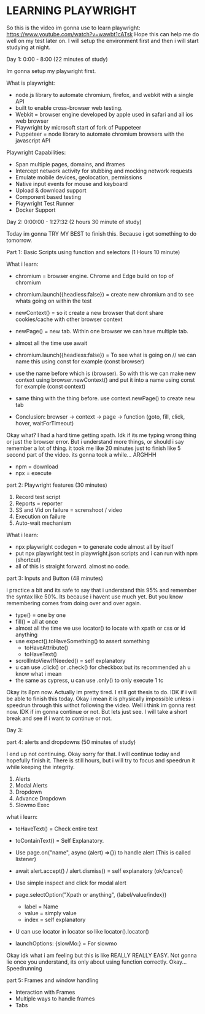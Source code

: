 # LEARNING PLAYWRIGHT

So this is the video im gonna use to learn playwright:
https://www.youtube.com/watch?v=wawbt1cATsk
Hope this can help me do well on my test later on. I will setup the environment first and then i will start studying at night.

Day 1: 0:00 - 8:00 (22 minutes of study)

Im gonna setup my playwright first.

What is playwright:

- node.js library to automate chromium, firefox, and webkit with a single API
- built to enable cross-browser web testing.
- Webkit = browser engine developed by apple used in safari and all ios web browser
- Playwright by microsoft start of fork of Puppeteer
- Puppeteer = node library to automate chromium browsers with the javascript API

Playwright Capabilities:

- Span multiple pages, domains, and iframes
- Intercept network activity for stubbing and mocking network requests
- Emulate mobile devices, geolocation, permissions
- Native input events for mouse and keyboard
- Upload & download support
- Component based testing
- Playwright Test Runner
- Docker Support

Day 2: 0:00:00 - 1:27:32 (2 hours 30 minute of study)

Today im gonna TRY MY BEST to finish this. Because i got something to do tomorrow.

Part 1: Basic Scripts using function and selectors (1 Hours 10 minute)

What i learn:

- chromium = browser engine. Chrome and Edge build on top of chromium
- chromium.launch({headless:false}) = create new chromium and to see whats going on within the test
- newContext() = so it create a new browser that dont share cookies/cache with other browser context
- newPage() = new tab. Within one browser we can have multiple tab.

- almost all the time use await
- chromium.launch({headless:false}) = To see what is going on // we can name this using const for example (const browser)
- use the name before which is (browser). So with this we can make new context using browser.newContext() and put it into a name using const for example (const context)
- same thing with the thing before. use context.newPage() to create new tab
- Conclusion: browser -> context -> page -> function (goto, fill, click, hover, waitForTimeout)

Okay what? I had a hard time getting xpath. Idk if its me typing wrong thing or just the browser error. But i understand more things, or should i say remember a lot of thing. it took me like 20 minutes just to finish like 5 second part of the video. its gonna took a while... ARGHHH

- npm = download
- npx = execute

part 2: Playwright features (30 minutes)

1. Record test script
2. Reports = reporter
3. SS and Vid on failure = screnshoot / video
4. Execution on failure
5. Auto-wait mechanism

What i learn:

- npx playwright codegen = to generate code almost all by itself
- put npx playwright test in playwright.json scripts and i can run with npm (shortcut)
- all of this is straight forward. almost no code.

part 3: Inputs and Button (48 minutes)

i practice a bit and its safe to say that i understand this 95% and remember the syntax like 50%. Its because i havent use much yet. But you know remembering comes from doing over and over again.

- type() = one by one
- fill() = all at once
- almost all the time we use locator() to locate with xpath or css or id anything
- use expect().toHaveSomething() to assert something
  - toHaveAttribute()
  - toHaveText()
- scrollIntoViewIfNeeded() = self explanatory
- u can use .click() or .check() for checkbox but its recommended ah u know what i mean
- the same as cypress, u can use .only() to only execute 1 tc

Okay its 8pm now. Actually im pretty tired. I still got thesis to do. IDK if i will be able to finish this today. Okay i mean it is physically impossible unless i speedrun through this withot following the video. Well i think im gonna rest now. IDK if im gonna continue or not. But lets just see. I will take a short break and see if i want to continue or not.

Day 3:

part 4: alerts and dropdowns (50 minutes of study)

I end up not continuing. Okay sorry for that. I will continue today and hopefully finish it. There is still hours, but i will try to focus and speedrun it while keeping the integrity.

1. Alerts
2. Modal Alerts
3. Dropdown
4. Advance Dropdown
5. Slowmo Exec

what i learn:

- toHaveText() = Check entire text
- toContainText() = Self Explanatory.
- Use page.on("name", async (alert) =>{}) to handle alert (This is called listener)
- await alert.accept() / alert.dismiss() = self explanatory (ok/cancel)
- Use simple inspect and click for modal alert

- page.selectOption("Xpath or anything", {label/value/index})
  - label = Name
  - value = simply value
  - index = self explanatory
- U can use locator in locator so like locator().locator()
- launchOptions: {slowMo:} = For slowmo

Okay idk what i am feeling but this is like REALLY REALLY EASY. Not gonna lie once you understand, its only about using function correctly. Okay... Speedrunning

part 5: Frames and window handling

- Interaction with Frames
- Multiple ways to handle frames
- Tabs
